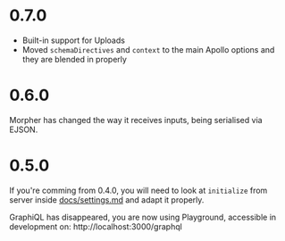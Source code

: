 # 0.7.0

- Built-in support for Uploads
- Moved `schemaDirectives` and `context` to the main Apollo options and they are blended in properly

# 0.6.0

Morpher has changed the way it receives inputs, being serialised via EJSON.

# 0.5.0

If you're comming from 0.4.0, you will need to look at `initialize` from server inside [docs/settings.md](docs/settings.md) and adapt it properly.

GraphiQL has disappeared, you are now using Playground, accessible in development on:
http://localhost:3000/graphql

